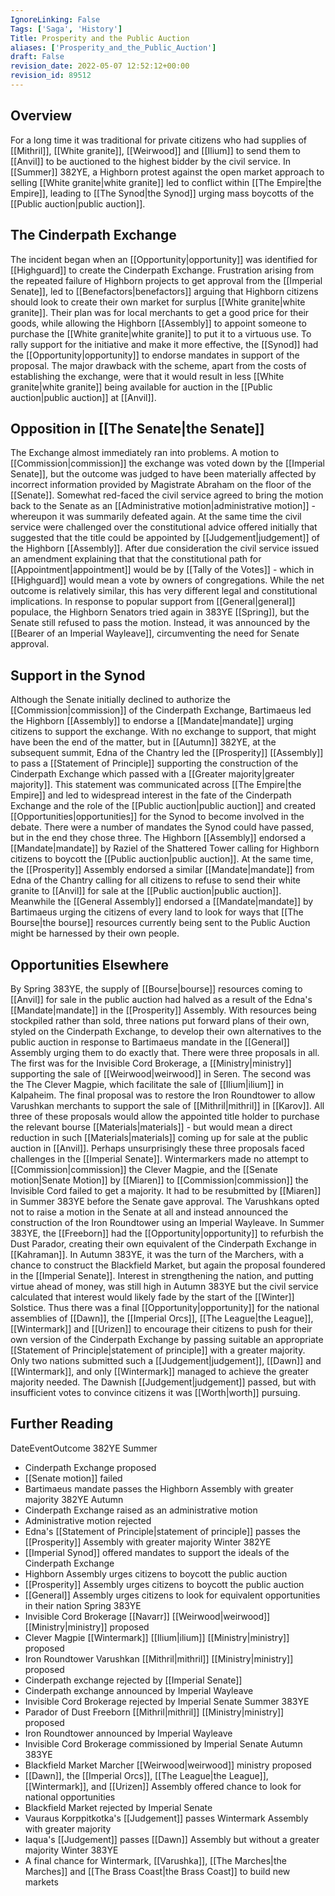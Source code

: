 ```yaml
---
IgnoreLinking: False
Tags: ['Saga', 'History']
Title: Prosperity and the Public Auction
aliases: ['Prosperity_and_the_Public_Auction']
draft: False
revision_date: 2022-05-07 12:52:12+00:00
revision_id: 89512
---
```


## Overview
For a long time it was traditional for private citizens who had supplies of [[Mithril]], [[White granite]], [[Weirwood]] and [[Ilium]] to send them to [[Anvil]] to be auctioned to the highest bidder by the civil service. In [[Summer]] 382YE, a Highborn protest against the open market approach to selling [[White granite|white granite]] led to conflict within [[The Empire|the Empire]], leading to [[The Synod|the Synod]] urging mass boycotts of the [[Public auction|public auction]].
## The Cinderpath Exchange
The incident began when an [[Opportunity|opportunity]] was identified for [[Highguard]] to create the Cinderpath Exchange. Frustration arising from the repeated failure of Highborn projects to get approval from the [[Imperial Senate]], led to [[Benefactors|benefactors]] arguing that Highborn citizens should look to create their own market for surplus [[White granite|white granite]]. Their plan was for local merchants to get a good price for their goods, while allowing the Highborn [[Assembly]] to appoint someone to purchase the [[White granite|white granite]] to put it to a virtuous use.
To rally support for the initiative and make it more effective, the [[Synod]] had the [[Opportunity|opportunity]] to endorse mandates in support of the proposal. The major drawback with the scheme, apart from the costs of establishing the exchange, were that it would result in less [[White granite|white granite]] being available for auction in the [[Public auction|public auction]] at [[Anvil]].
## Opposition in [[The Senate|the Senate]]
The Exchange almost immediately ran into problems. A motion to [[Commission|commission]] the exchange was voted down by the [[Imperial Senate]], but the outcome was judged to have been materially affected by incorrect information provided by Magistrate Abraham on the floor of the [[Senate]]. Somewhat red-faced the civil service agreed to bring the motion back to the Senate as an [[Administrative motion|administrative motion]] - whereupon it was summarily defeated again.
At the same time the civil service were challenged over the constitutional advice offered initially that suggested that the title could be appointed by [[Judgement|judgement]] of the Highborn [[Assembly]]. After due consideration the civil service issued an amendment explaining that that the constitutional path for [[Appointment|appointment]] would be by [[Tally of the Votes]] - which in [[Highguard]] would mean a vote by owners of congregations. While the net outcome is relatively similar, this has very different legal and constitutional implications.
In response to popular support from [[General|general]] populace, the Highborn Senators tried again in 383YE [[Spring]], but the Senate still refused to pass the motion. Instead, it was announced by the [[Bearer of an Imperial Wayleave]], circumventing the need for Senate approval.
## Support in the Synod
Although the Senate initially declined to authorize the [[Commission|commission]] of the Cinderpath Exchange, Bartimaeus led the Highborn [[Assembly]] to endorse a [[Mandate|mandate]] urging citizens to support the exchange. With no exchange to support, that might have been the end of the matter, but in [[Autumn]] 382YE, at the subsequent summit, Edna of the Chantry led the [[Prosperity]] [[Assembly]] to pass a [[Statement of Principle]] supporting the construction of the Cinderpath Exchange which passed with a [[Greater majority|greater majority]].
This statement was communicated across [[The Empire|the Empire]] and led to widespread interest in the fate of the Cinderpath Exchange and the role of the [[Public auction|public auction]] and created [[Opportunities|opportunities]] for the Synod to become involved in the debate. There were a number of mandates the Synod could have passed, but in the end they chose three.
The Highborn [[Assembly]] endorsed a [[Mandate|mandate]] by Raziel of the Shattered Tower calling for Highborn citizens to boycott the [[Public auction|public auction]]. At the same time, the [[Prosperity]] Assembly endorsed a similar [[Mandate|mandate]] from Edna of the Chantry calling for all citizens to refuse to send their white granite to [[Anvil]] for sale at the [[Public auction|public auction]]. Meanwhile the [[General Assembly]] endorsed a [[Mandate|mandate]] by Bartimaeus urging the citizens of every land to look for ways that [[The Bourse|the bourse]] resources currently being sent to the Public Auction might be harnessed by their own people.
## Opportunities Elsewhere
By Spring 383YE, the supply of [[Bourse|bourse]] resources coming to [[Anvil]] for sale in the public auction had halved as a result of the Edna's [[Mandate|mandate]] in the [[Prosperity]] Assembly. With resources being stockpiled rather than sold, three nations put forward plans of their own, styled on the Cinderpath Exchange, to develop their own alternatives to the public auction in response to Bartimaeus mandate in the [[General]] Assembly urging them to do exactly that.
There were three proposals in all. The first was for the Invisible Cord Brokerage, a [[Ministry|ministry]] supporting the sale of [[Weirwood|weirwood]] in Seren. The second was the The Clever Magpie, which facilitate the sale of [[Ilium|ilium]] in Kalpaheim. The final proposal was to restore the Iron Roundtower to allow Varushkan merchants to support the sale of [[Mithril|mithril]] in [[Karov]]. All three of these proposals would allow the appointed title holder to purchase the relevant bourse [[Materials|materials]] - but would mean a direct reduction in such [[Materials|materials]] coming up for sale at the public auction in [[Anvil]].
Perhaps unsurprisingly these three proposals faced challenges in the [[Imperial Senate]]. Wintermarkers made no attempt to [[Commission|commission]] the Clever Magpie, and the [[Senate motion|Senate Motion]] by [[Miaren]] to [[Commission|commission]] the Invisible Cord failed to get a majority. It had to be resubmitted by [[Miaren]] in Summer 383YE before the Senate gave approval. The Varushkans opted not to raise a motion in the Senate at all and instead announced the construction of the Iron Roundtower using an Imperial Wayleave.
In Summer 383YE, the [[Freeborn]] had the [[Opportunity|opportunity]] to refurbish the Dust Parador, creating their own equivalent of the Cinderpath Exchange in [[Kahraman]]. In Autumn 383YE, it was the turn of the Marchers, with a chance to construct the Blackfield Market, but again the proposal foundered in the [[Imperial Senate]].
Interest in strengthening the nation, and putting virtue ahead of money, was still high in Autumn 383YE but the civil service calculated that interest would likely fade by the start of the [[Winter]] Solstice. Thus there was a final [[Opportunity|opportunity]] for the national assemblies of [[Dawn]], the [[Imperial Orcs]], [[The League|the League]], [[Wintermark]] and [[Urizen]] to encourage their citizens to push for their own version of the Cinderpath Exchange by passing suitable an appropriate [[Statement of Principle|statement of principle]] with a greater majority. Only two nations submitted such a [[Judgement|judgement]], [[Dawn]] and [[Wintermark]], and only [[Wintermark]] managed to achieve the greater majority needed. The Dawnish [[Judgement|judgement]] passed, but with insufficient votes to convince citizens it was [[Worth|worth]] pursuing.
## Further Reading
DateEventOutcome
382YE Summer
* Cinderpath Exchange proposed
* [[Senate motion]] failed
* Bartimaeus mandate passes the Highborn Assembly with greater majority
382YE Autumn
* Cinderpath Exchange raised as an administrative motion
* Administrative motion rejected
* Edna's [[Statement of Principle|statement of principle]] passes the [[Prosperity]] Assembly with greater majority
Winter 382YE
* [[Imperial Synod]] offered mandates to support the ideals of the Cinderpath Exchange
* Highborn Assembly urges citizens to boycott the public auction
* [[Prosperity]] Assembly urges citizens to boycott the public auction
* [[General]] Assembly urges citizens to look for equivalent opportunities in their nation
Spring 383YE
* Invisible Cord Brokerage [[Navarr]] [[Weirwood|weirwood]] [[Ministry|ministry]] proposed
* Clever Magpie [[Wintermark]] [[Ilium|ilium]] [[Ministry|ministry]] proposed
* Iron Roundtower Varushkan [[Mithril|mithril]] [[Ministry|ministry]] proposed
* Cinderpath exchange rejected by [[Imperial Senate]]
* Cinderpath exchange announced by Imperial Wayleave
* Invisible Cord Brokerage rejected by Imperial Senate
Summer 383YE
* Parador of Dust Freeborn [[Mithril|mithril]] [[Ministry|ministry]] proposed
* Iron Roundtower announced by Imperial Wayleave
* Invisible Cord Brokerage commissioned by Imperial Senate
Autumn 383YE
* Blackfield Market Marcher [[Weirwood|weirwood]] ministry proposed
* [[Dawn]], the [[Imperial Orcs]], [[The League|the League]], [[Wintermark]], and [[Urizen]] Assembly offered chance to look for national opportunities
* Blackfield Market rejected by Imperial Senate
* Vauraus Korppitkotka's [[Judgement]] passes Wintermark Assembly with greater majority
* Iaqua's [[Judgement]] passes [[Dawn]] Assembly but without a greater majority
Winter 383YE
* A final chance for Wintermark, [[Varushka]], [[The Marches|the Marches]] and [[The Brass Coast|the Brass Coast]] to build new markets